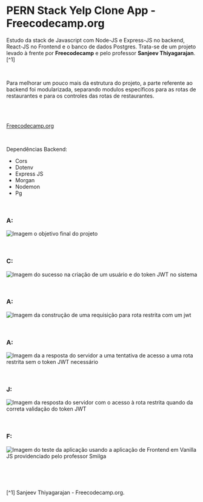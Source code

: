 # PERN Stack Yelp Clone App - Freecodecamp.org


Estudo da stack de Javascript com Node-JS e Express-JS no backend, React-JS no Frontend e o banco de dados Postgres. Trata-se de um projeto levado à frente por **Freecodecamp** e pelo professor **Sanjeev Thiyagarajan**.[^1]

<br />

Para melhorar um pouco mais da estrutura do projeto, a parte referente ao backend foi modularizada, separando modulos específicos para as rotas de restaurantes e para os controles das rotas de restaurantes.


<br />




<br />

[Freecodecamp.org](https://www.freecodecamp.org/learn/back-end-development-and-apis/)



<br />


Dependências Backend:

- Cors
- Dotenv
- Express JS
- Morgan
- Nodemon
- Pg



<br />



### A:              
![Imagem o objetivo final do projeto](/public/images/)



<br />

### C:                
![Imagem do sucesso na criação de um usuário e do token JWT no sistema](/public/images/)




<br />

### A:                   
![Imagem da construção de uma requisição para rota restrita com um jwt](/public/images/)





<br />

### A:                
![Imagem da a resposta do servidor a uma tentativa de acesso a uma rota restrita sem o token JWT necessário](/public/images/)





<br />

### J:                
![Imagem da resposta do servidor com o acesso à rota restrita quando da correta validação do token JWT](/public/images/)







<br />

### F:                
![Imagem do teste da aplicação usando a aplicação de Frontend em Vanilla JS providenciado pelo professor Smilga](/public/images/)




<br />








<br />
<br />

[^1] Sanjeev Thiyagarajan - Freecodecamp.org.






